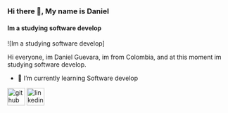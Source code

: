 ### Hi there 👋, My name is Daniel
#### Im a studying software develop
![Im a studying software develop]

Hi everyone, im Daniel Guevara, im from Colombia, and at this moment im studying software develop. 

- 🌱 I’m currently learning Software develop 


[<img src='https://cdn.jsdelivr.net/npm/simple-icons@3.0.1/icons/github.svg' alt='github' height='40'>](https://github.com/DanielGuevaraM)  [<img src='https://cdn.jsdelivr.net/npm/simple-icons@3.0.1/icons/linkedin.svg' alt='linkedin' height='40'>](https://www.linkedin.com/in/https://www.linkedin.com/in/daniel-guevara-marin-b76992115//)  

